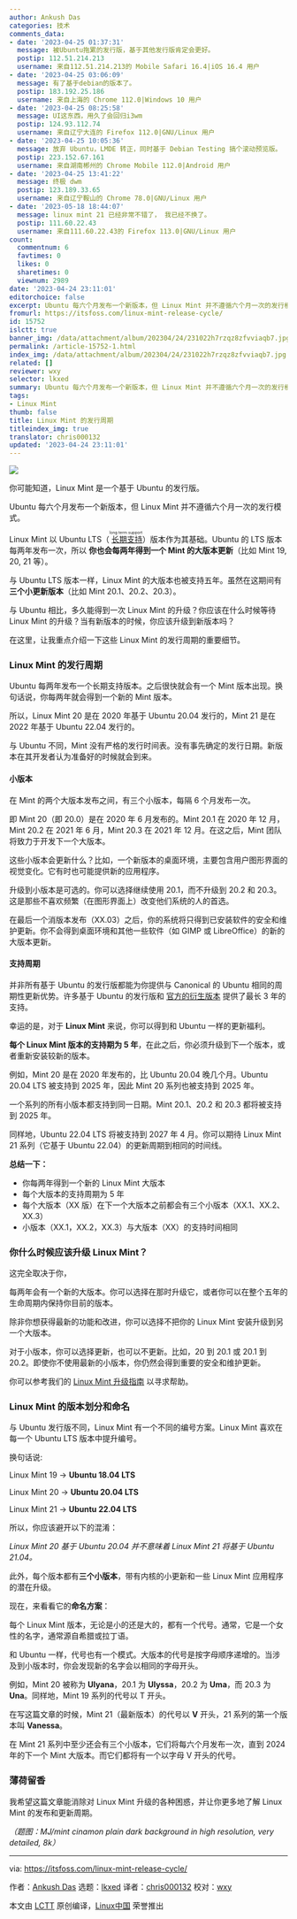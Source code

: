 ```yaml
---
author: Ankush Das
categories: 技术
comments_data:
- date: '2023-04-25 01:37:31'
  message: 被Ubuntu拖累的发行版，基于其他发行版肯定会更好。
  postip: 112.51.214.213
  username: 来自112.51.214.213的 Mobile Safari 16.4|iOS 16.4 用户
- date: '2023-04-25 03:06:09'
  message: 有了基于debian的版本了。
  postip: 183.192.25.186
  username: 来自上海的 Chrome 112.0|Windows 10 用户
- date: '2023-04-25 08:25:58'
  message: UI这东西，用久了会回归i3wm
  postip: 124.93.112.74
  username: 来自辽宁大连的 Firefox 112.0|GNU/Linux 用户
- date: '2023-04-25 10:05:36'
  message: 放弃 Ubuntu，LMDE 转正，同时基于 Debian Testing 搞个滚动预览版。
  postip: 223.152.67.161
  username: 来自湖南郴州的 Chrome Mobile 112.0|Android 用户
- date: '2023-04-25 13:41:22'
  message: 终极 dwm
  postip: 123.189.33.65
  username: 来自辽宁鞍山的 Chrome 78.0|GNU/Linux 用户
- date: '2023-05-18 18:44:07'
  message: linux mint 21 已经非常不错了， 我已经不换了。
  postip: 111.60.22.43
  username: 来自111.60.22.43的 Firefox 113.0|GNU/Linux 用户
count:
  commentnum: 6
  favtimes: 0
  likes: 0
  sharetimes: 0
  viewnum: 2989
date: '2023-04-24 23:11:01'
editorchoice: false
excerpt: Ubuntu 每六个月发布一个新版本，但 Linux Mint 并不遵循六个月一次的发行模式。
fromurl: https://itsfoss.com/linux-mint-release-cycle/
id: 15752
islctt: true
banner_img: /data/attachment/album/202304/24/231022h7rzqz8zfvviaqb7.jpg
permalink: /article-15752-1.html
index_img: /data/attachment/album/202304/24/231022h7rzqz8zfvviaqb7.jpg.thumb.jpg
related: []
reviewer: wxy
selector: lkxed
summary: Ubuntu 每六个月发布一个新版本，但 Linux Mint 并不遵循六个月一次的发行模式。
tags:
- Linux Mint
thumb: false
title: Linux Mint 的发行周期
titleindex_img: true
translator: chris000132
updated: '2023-04-24 23:11:01'
---
```


![](/data/attachment/album/202304/24/231022h7rzqz8zfvviaqb7.jpg)


你可能知道，Linux Mint 是一个基于 Ubuntu 的发行版。


Ubuntu 每六个月发布一个新版本，但 Linux Mint 并不遵循六个月一次的发行模式。


Linux Mint 以 Ubuntu LTS（<ruby> <a href="https://itsfoss.com/long-term-support-lts/">  长期支持 </a> <rt>  long term support </rt></ruby>）版本作为其基础。Ubuntu 的 LTS 版本每两年发布一次，所以 **你也会每两年得到一个 Mint 的大版本更新**（比如 Mint 19, 20, 21 等）。


与 Ubuntu LTS 版本一样，Linux Mint 的大版本也被支持五年。虽然在这期间有**三个小更新版本**（比如 Mint 20.1、20.2、20.3）。


与 Ubuntu 相比，多久能得到一次 Linux Mint 的升级？你应该在什么时候等待 Linux Mint 的升级？当有新版本的时候，你应该升级到新版本吗？


在这里，让我重点介绍一下这些 Linux Mint 的发行周期的重要细节。


### Linux Mint 的发行周期


Ubuntu 每两年发布一个长期支持版本。之后很快就会有一个 Mint 版本出现。换句话说，你每两年就会得到一个新的 Mint 版本。


所以，Linux Mint 20 是在 2020 年基于 Ubuntu 20.04 发行的，Mint 21 是在 2022 年基于 Ubuntu 22.04 发行的。


与 Ubuntu 不同，Mint 没有严格的发行时间表。没有事先确定的发行日期。新版本在其开发者认为准备好的时候就会到来。


#### 小版本


在 Mint 的两个大版本发布之间，有三个小版本，每隔 6 个月发布一次。


即 Mint 20（即 20.0）是在 2020 年 6 月发布的。Mint 20.1 在 2020 年 12 月，Mint 20.2 在 2021 年 6 月，Mint 20.3 在 2021 年 12 月。在这之后，Mint 团队将致力于开发下一个大版本。


这些小版本会更新什么？比如，一个新版本的桌面环境，主要包含用户图形界面的视觉变化。它有时也可能提供新的应用程序。


升级到小版本是可选的。你可以选择继续使用 20.1，而不升级到 20.2 和 20.3。这是那些不喜欢频繁（在图形界面上）改变他们系统的人的首选。


在最后一个消版本发布（XX.03）之后，你的系统将只得到已安装软件的安全和维护更新。你不会得到桌面环境和其他一些软件（如 GIMP 或 LibreOffice）的新的大版本更新。


#### 支持周期


并非所有基于 Ubuntu 的发行版都能为你提供与 Canonical 的 Ubuntu 相同的周期性更新优势。许多基于 Ubuntu 的发行版和 [官方的衍生版本](https://itsfoss.com/which-ubuntu-install/) 提供了最长 3 年的支持。


幸运的是，对于 **Linux Mint** 来说，你可以得到和 Ubuntu 一样的更新福利。


**每个 Linux Mint 版本的支持期为 5 年**，在此之后，你必须升级到下一个版本，或者重新安装较新的版本。


例如，Mint 20 是在 2020 年发布的，比 Ubuntu 20.04 晚几个月。Ubuntu 20.04 LTS 被支持到 2025 年，因此 Mint 20 系列也被支持到 2025 年。


一个系列的所有小版本都支持到同一日期。Mint 20.1、20.2 和 20.3 都将被支持到 2025 年。


同样地，Ubuntu 22.04 LTS 将被支持到 2027 年 4 月。你可以期待 Linux Mint 21 系列（它基于 Ubuntu 22.04）的更新周期到相同的时间线。


**总结一下：**


* 你每两年得到一个新的 Linux Mint 大版本
* 每个大版本的支持周期为 5 年
* 每个大版本（XX 版）在下一个大版本之前都会有三个小版本（XX.1、XX.2、XX.3）
* 小版本（XX.1，XX.2，XX.3）与大版本（XX）的支持时间相同


### 你什么时候应该升级 Linux Mint？


这完全取决于你，


每两年会有一个新的大版本。你可以选择在那时升级它，或者你可以在整个五年的生命周期内保持你目前的版本。


除非你想获得最新的功能和改进，你可以选择不把你的 Linux Mint 安装升级到另一个大版本。


对于小版本，你可以选择更新，也可以不更新。比如，20 到 20.1 或 20.1 到 20.2。即使你不使用最新的小版本，你仍然会得到重要的安全和维护更新。


你可以参考我们的 [Linux Mint 升级指南](https://itsfoss.com/upgrade-linux-mint-version/) 以寻求帮助。


### Linux Mint 的版本划分和命名


与 Ubuntu 发行版不同，Linux Mint 有一个不同的编号方案。Linux Mint 喜欢在每一个 Ubuntu LTS 版本中提升编号。


换句话说:


Linux Mint 19 → **Ubuntu 18.04 LTS**


Linux Mint 20 → **Ubuntu 20.04 LTS**


Linux Mint 21 → **Ubuntu 22.04 LTS**


所以，你应该避开以下的混淆：


*Linux Mint 20 基于 Ubuntu 20.04 并不意味着 Linux Mint 21 将基于 Ubuntu 21.04。*


此外，每个版本都有**三个小版本**，带有内核的小更新和一些 Linux Mint 应用程序的潜在升级。


现在，来看看它的**命名方案**：


每个 Linux Mint 版本，无论是小的还是大的，都有一个代号。通常，它是一个女性的名字，通常源自希腊或拉丁语。


和 Ubuntu 一样，代号也有一个模式。大版本的代号是按字母顺序递增的。当涉及到小版本时，你会发现新的名字会以相同的字母开头。


例如，Mint 20 被称为 **Ulyana**，20.1 为 **Ulyssa**，20.2 为 **Uma**，而 20.3 为 **Una**。同样地，Mint 19 系列的代号以 T 开头。


在写这篇文章的时候，Mint 21（最新版本）的代号以 **V** 开头，21 系列的第一个版本叫 **Vanessa**。


在 Mint 21 系列中至少还会有三个小版本，它们将每六个月发布一次，直到 2024 年的下一个 Mint 大版本。而它们都将有一个以字母 V 开头的代号。


### 薄荷留香


我希望这篇文章能消除对 Linux Mint 升级的各种困惑，并让你更多地了解 Linux Mint 的发布和更新周期。


*（题图：MJ/mint cinamon plain dark background in high resolution, very detailed, 8k）*




---


via: <https://itsfoss.com/linux-mint-release-cycle/>


作者：[Ankush Das](https://itsfoss.com/author/ankush/) 选题：[lkxed](https://github.com/lkxed) 译者：[chris000132](https://github.com/chris000132) 校对：[wxy](https://github.com/wxy)


本文由 [LCTT](https://github.com/LCTT/TranslateProject) 原创编译，[Linux中国](https://linux.cn/) 荣誉推出